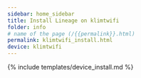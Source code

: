 ```yaml
---
sidebar: home_sidebar
title: Install Lineage on klimtwifi
folder: info
# name of the page (/{{permalink}}.html)
permalink: klimtwifi_install.html
device: klimtwifi
---
```

{% include templates/device_install.md %}